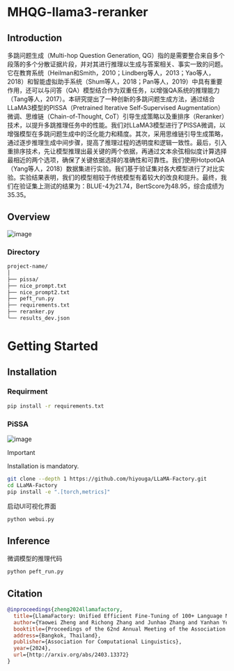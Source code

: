 # MHQG-llama3-reranker

## Introduction
多跳问题生成（Multi-hop Question Generation, QG）指的是需要整合来自多个段落的多个分散证据片段，并对其进行推理以生成与答案相关、事实一致的问题。它在教育系统（Heilman和Smith，2010；Lindberg等人，2013；Yao等人，2018）和智能虚拟助手系统（Shum等人，2018；Pan等人，2019）中具有重要作用，还可以与问答（QA）模型结合作为双重任务，以增强QA系统的推理能力（Tang等人，2017）。本研究提出了一种创新的多跳问题生成方法，通过结合LLaMA3模型的PISSA（Pretrained Iterative Self-Supervised Augmentation）微调、思维链（Chain-of-Thought, CoT）引导生成策略以及重排序（Reranker）技术，以提升多跳推理任务中的性能。我们对LLaMA3模型进行了PISSA微调，以增强模型在多跳问题生成中的泛化能力和精度。其次，采用思维链引导生成策略，通过逐步推理生成中间步骤，提高了推理过程的透明度和逻辑一致性。最后，引入重排序技术，先让模型推理出最关键的两个依据，再通过文本余弦相似度计算选择最相近的两个选项，确保了关键依据选择的准确性和可靠性。我们使用HotpotQA（Yang等人，2018）数据集进行实验。我们基于验证集对各大模型进行了对比实验。实验结果表明，我们的模型相较于传统模型有着较大的改良和提升。最终，我们在验证集上测试的结果为：BLUE-4为21.74，BertScore为48.95，综合成绩为35.35。

## Overview

![image](https://github.com/kagomeSh4ron/MHQG-llama3-reranker/assets/138695155/fae2a828-8c58-4c85-b4ef-2136af6a2030)


### Directory
```bash
project-name/
│
├── pissa/
├── nice_prompt.txt
├── nice_prompt2.txt
├── peft_run.py
├── requirements.txt
├── reranker.py
└── results_dev.json

```


# Getting Started

## Installation

### Requirment
```bash
pip install -r requirements.txt
```

### PiSSA
![image](https://github.com/kagomeSh4ron/MHQG-llama3-reranker/assets/138695155/b63bcede-8830-4d3e-b361-7e4a826c85e8)

> [!IMPORTANT]
> Installation is mandatory.

```bash
git clone --depth 1 https://github.com/hiyouga/LLaMA-Factory.git
cd LLaMA-Factory
pip install -e ".[torch,metrics]"
```
启动UI可视化界面
```bash
python webui.py
```
## Inference
微调模型的推理代码
```bash
python peft_run.py
```

## Citation

```bibtex
@inproceedings{zheng2024llamafactory,
  title={LlamaFactory: Unified Efficient Fine-Tuning of 100+ Language Models},
  author={Yaowei Zheng and Richong Zhang and Junhao Zhang and Yanhan Ye and Zheyan Luo and Zhangchi Feng and Yongqiang Ma},
  booktitle={Proceedings of the 62nd Annual Meeting of the Association for Computational Linguistics (Volume 3: System Demonstrations)},
  address={Bangkok, Thailand},
  publisher={Association for Computational Linguistics},
  year={2024},
  url={http://arxiv.org/abs/2403.13372}
}
```

